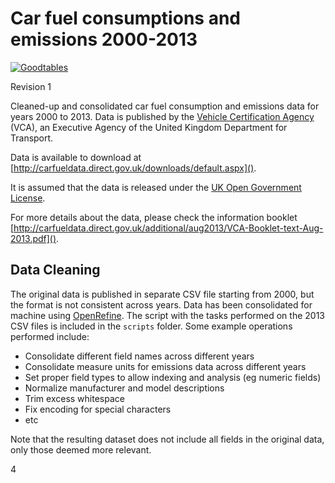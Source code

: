 # Car fuel consumptions and emissions 2000-2013

[![Goodtables](https://goodtables.io/badge/github/amercader/car-fuel-and-emissions.svg)](https://goodtables.io/github/amercader/car-fuel-and-emissions)

Revision 1

Cleaned-up and consolidated car fuel consumption and emissions data for years
2000 to 2013. Data is published by the [Vehicle Certification Agency](http://www.dft.gov.uk/vca/)
(VCA), an Executive Agency of the United Kingdom Department for Transport.

Data is available to download at [http://carfueldata.direct.gov.uk/downloads/default.aspx]().

It is assumed that the data is released under the [UK Open Government License](http://www.nationalarchives.gov.uk/doc/open-government-licence/version/2/).

For more details about the data, please check the information booklet
[http://carfueldata.direct.gov.uk/additional/aug2013/VCA-Booklet-text-Aug-2013.pdf]().

## Data Cleaning

The original data is published in separate CSV file starting from 2000, but
the format is not consistent across years. Data has been consolidated for
machine using [OpenRefine](http://openrefine.org). The script with the tasks
performed on the 2013 CSV files is included in the `scripts` folder. Some
example operations performed include:

* Consolidate different field names across different years
* Consolidate measure units for emissions data across different years
* Set proper field types to allow indexing and analysis (eg numeric fields)
* Normalize manufacturer and model descriptions
* Trim excess whitespace
* Fix encoding for special characters
* etc

Note that the resulting dataset does not include all fields in the original
data, only those deemed more relevant.

4
